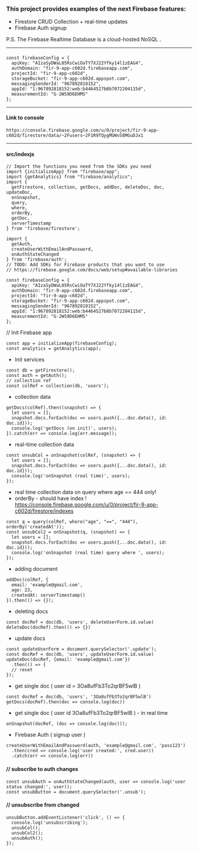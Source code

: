 
### This project provides examples of the next Firebase features:
  
- Firestore CRUD Collection + real-time updates
- Firebase Auth signup

P.S. The Firebase Realtime Database is a cloud-hosted NoSQL .

----

#### 
```
const firebaseConfig = {
  apiKey: "AIzaSyDWaL05RsCwiOaTY7XJ22Yfky14l1zEAG4",
  authDomain: "fir-9-app-c602d.firebaseapp.com",
  projectId: "fir-9-app-c602d",
  storageBucket: "fir-9-app-c602d.appspot.com",
  messagingSenderId: "967892818152",
  appId: "1:967892818152:web:b4464527b8b7072204115d",
  measurementId: "G-2WS9D6EHMS"
};
```

---
#### Link to console
``` https://console.firebase.google.com/u/0/project/fir-9-app-c602d/firestore/data/~2Fusers~2F1R9TQygMUWvS8MGuDJx1 ```

---- 
#### src/indexjs

```
// Import the functions you need from the SDKs you need
import {initializeApp} from "firebase/app";
import {getAnalytics} from "firebase/analytics";
import {
  getFirestore, collection, getDocs, addDoc, deleteDoc, doc, updateDoc,
  onSnapshot,
  query,
  where,
  orderBy,
  getDoc,
  serverTimestamp
} from 'firebase/firestore';

import {
  getAuth,
  createUserWithEmailAndPassword,
  onAuthStateChanged
} from 'firebase/auth';
// TODO: Add SDKs for Firebase products that you want to use
// https://firebase.google.com/docs/web/setup#available-libraries
```

```
const firebaseConfig = {
  apiKey: "AIzaSyDWaL05RsCwiOaTY7XJ22Yfky14l1zEAG4",
  authDomain: "fir-9-app-c602d.firebaseapp.com",
  projectId: "fir-9-app-c602d",
  storageBucket: "fir-9-app-c602d.appspot.com",
  messagingSenderId: "967892818152",
  appId: "1:967892818152:web:b4464527b8b7072204115d",
  measurementId: "G-2WS9D6EHMS"
};
```



// Init Firebase app
```
const app = initializeApp(firebaseConfig);
const analytics = getAnalytics(app);
```

* Init services

```
const db = getFirestore();
const auth = getAuth();
// collection ref
const colRef = collection(db, 'users');
```

* collection data

```
getDocs(colRef).then((snapshot) => {
  let users = [];
  snapshot.docs.forEach(doc => users.push({...doc.data(), id: doc.id}));
  console.log('getDocs (on init)', users);
}).catch(err => console.log(err.message));
```

* real-time collection data

```
const unsubCol = onSnapshot(colRef, (snapshot) => {
  let users = [];
  snapshot.docs.forEach(doc => users.push({...doc.data(), id: doc.id}));
  console.log('onSnapshot (real time)', users);
});
```

- real time collection data on query where age == 444 only!
- orderBy - should have index ! https://console.firebase.google.com/u/0/project/fir-9-app-c602d/firestore/indexes

```
const q = query(colRef, where("age", "==", "444"), orderBy('createdAt'));
const unsubCol2 = onSnapshot(q, (snapshot) => {
  let users = [];
  snapshot.docs.forEach(doc => users.push({...doc.data(), id: doc.id}));
  console.log('onSnapshot (real time) query where ', users);
});
```

- adding document

```
addDoc(colRef, {
  email: 'example@gmail.com',
  age: 23,
  createdAt: serverTimestamp()
}).then(() => {});
```

- deleting docs

```
const docRef = doc(db, 'users', deleteUserForm.id.value)
deleteDoc(docRef).then(() => {})
```

- update docs

```
const updateUserForm = document.querySelector('.update');
const docRef = doc(db, 'users', updateUserForm.id.value)
updateDoc(docRef, {email: 'example@gmail.com'})
  .then(() => {
  // reset
});
```

- get single doc ( user id = 3Oa8ufFb3To2qrBF5wlB )
  
```
const docRef = doc(db, 'users', '3Oa8ufFb3To2qrBF5wlB')
getDocs(docRef).then(doc => console.log(doc))
```

- get single doc ( user id 3Oa8ufFb3To2qrBF5wlB ) - in real time

```
onSnapshot(docRef, (doc => console.log(doc)));
```

- Firebase Auth ( signup user )

```
createUserWithEmailAndPassword(auth, 'example@gmail.com', 'pass123')
  .then(cred => console.log('user created:', cred.user))
  .catch(err => console.log(err))
```

#### // subscribe to auth changes

```
const unsubAuth = onAuthStateChanged(auth, user => console.log('user status changed:', user));
const unsubButton = document.querySelector('.unsub');
```

#### // unsubscribe from changed

```
unsubButton.addEventListener('click', () => {
  console.log('unsubscribing');
  unsubCol();
  unsubCol2();
  unsubAuth();
});
```

